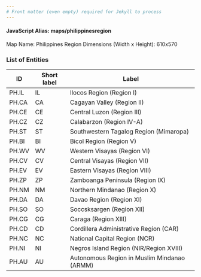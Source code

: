 ```yaml
---
# Front matter (even empty) required for Jekyll to process
---
```


#### JavaScript Alias: maps/philippinesregion

Map Name: Philippines Region
Dimensions (Width x Height): 610x570





### List of Entities

ID | Short label | Label
---|---|---|
PH.IL | IL | Ilocos Region (Region I)
PH.CA | CA | Cagayan Valley (Region II)
PH.CE | CE | Central Luzon (Region III)
PH.CZ | CZ | Calabarzon (Region IV-A)		
PH.ST | ST | Southwestern Tagalog Region (Mimaropa)
PH.BI | BI | Bicol Region (Region V)
PH.WV | WV | Western Visayas (Region VI)
PH.CV | CV | Central Visayas (Region VII)		
PH.EV | EV | Eastern Visayas (Region VIII)
PH.ZP | ZP | Zamboanga Peninsula (Region IX)
PH.NM | NM | Northern Mindanao (Region X)
PH.DA | DA | Davao Region (Region XI)		
PH.SO | SO | Soccsksargen (Region XII)
PH.CG | CG | Caraga (Region XIII)
PH.CD | CD | Cordillera Administrative Region (CAR)
PH.NC | NC | National Capital Region (NCR)		
PH.NI | NI | Negros Island Region (NIR/Region XVIII)
PH.AU | AU | Autonomous Region in Muslim Mindanao (ARMM)
